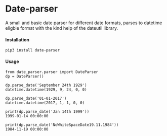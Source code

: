 # Date-parser
A small and basic date parser for different date formats, parses to datetime eligble format with the kind help of the dateutil library.

#### Installation
`pip3 install date-parser`

#### Usage

```
from date_parser.parser import DateParser
dp = DateParser()
```

```
dp.parse_date('September 24th 1929')
datetime.datetime(1929, 9, 24, 0, 0)
```

```
dp.parse_date('01-01-2017')
datetime.datetime(2017, 1, 1, 0, 0)
```
```
print(dp.parse_date('Jan 14th 1999'))
1999-01-14 00:00:00
```
```
print(dp.parse_date('NoWhiteSpaceDate19.11.1984'))
1984-11-19 00:00:00
```

